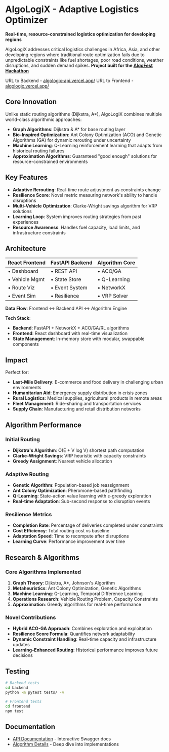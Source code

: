 # AlgoLogiX - Adaptive Logistics Optimizer

**Real-time, resource-constrained logistics optimization for developing regions**

AlgoLogiX addresses critical logistics challenges in Africa, Asia, and other developing regions where traditional route optimization fails due to unpredictable constraints like fuel shortages, poor road conditions, weather disruptions, and sudden demand spikes. **Project built for the [AlgoFest Hackathon](https://algofest-hackathon.devpost.com/)**

URL to Backend - [algologix-api.vercel.app/](https://algologix-api.vercel.app/)
URL to Frontend - [algologix.vercel.app/](https://algologix.vercel.app/)

## Core Innovation

Unlike static routing algorithms (Dijkstra, A\*), AlgoLogiX combines multiple world-class algorithmic approaches:

- **Graph Algorithms**: Dijkstra & A\* for base routing layer
- **Bio-Inspired Optimization**: Ant Colony Optimization (ACO) and Genetic Algorithms (GA) for dynamic rerouting under uncertainty
- **Machine Learning**: Q-Learning reinforcement learning that adapts from historical routing failures
- **Approximation Algorithms**: Guaranteed "good enough" solutions for resource-constrained environments

## Key Features

- **Adaptive Rerouting**: Real-time route adjustment as constraints change
- **Resilience Score**: Novel metric measuring network's ability to handle disruptions
- **Multi-Vehicle Optimization**: Clarke-Wright savings algorithm for VRP solutions
- **Learning Loop**: System improves routing strategies from past experiences
- **Resource Awareness**: Handles fuel capacity, load limits, and infrastructure constraints

## Architecture

| **React Frontend** | **FastAPI Backend** | **Algorithm Core** |
| ------------------ | ------------------- | ------------------ |
| • Dashboard        | • REST API          | • ACO/GA           |
| • Vehicle Mgmt     | • State Store       | • Q-Learning       |
| • Route Viz        | • Event System      | • NetworkX         |
| • Event Sim        | • Resilience        | • VRP Solver       |

**Data Flow**: Frontend ↔ Backend API ↔ Algorithm Engine

**Tech Stack**:

- **Backend**: FastAPI + NetworkX + ACO/GA/RL algorithms
- **Frontend**: React dashboard with real-time visualization
- **State Management**: In-memory store with modular, swappable components

## Impact

Perfect for:

- **Last-Mile Delivery**: E-commerce and food delivery in challenging urban environments
- **Humanitarian Aid**: Emergency supply distribution in crisis zones
- **Rural Logistics**: Medical supplies, agricultural products in remote areas
- **Fleet Management**: Ride-sharing and transportation services
- **Supply Chain**: Manufacturing and retail distribution networks

## Algorithm Performance

### Initial Routing

- **Dijkstra's Algorithm**: O(E + V log V) shortest path computation
- **Clarke-Wright Savings**: VRP heuristic with capacity constraints
- **Greedy Assignment**: Nearest vehicle allocation

### Adaptive Routing

- **Genetic Algorithm**: Population-based job reassignment
- **Ant Colony Optimization**: Pheromone-based pathfinding
- **Q-Learning**: State-action value learning with ε-greedy exploration
- **Real-time Adaptation**: Sub-second response to disruption events

### Resilience Metrics

- **Completion Rate**: Percentage of deliveries completed under constraints
- **Cost Efficiency**: Total routing cost vs baseline
- **Adaptation Speed**: Time to recompute after disruptions
- **Learning Curve**: Performance improvement over time

## Research & Algorithms

### Core Algorithms Implemented

1. **Graph Theory**: Dijkstra, A\*, Johnson's Algorithm
2. **Metaheuristics**: Ant Colony Optimization, Genetic Algorithms
3. **Machine Learning**: Q-Learning, Temporal Difference Learning
4. **Operations Research**: Vehicle Routing Problem, Capacity Constraints
5. **Approximation**: Greedy algorithms for real-time performance

### Novel Contributions

- **Hybrid ACO-GA Approach**: Combines exploration and exploitation
- **Resilience Score Formula**: Quantifies network adaptability
- **Dynamic Constraint Handling**: Real-time capacity and infrastructure updates
- **Learning-Enhanced Routing**: Historical performance improves future decisions

## Testing

```bash
# Backend tests
cd backend
python -m pytest tests/ -v

# Frontend tests
cd frontend
npm test
```

## Documentation

- [API Documentation](https://algologix-api.vercel.app/docs) - Interactive Swagger docs
- [Algorithm Details](algorithms.md) - Deep dive into implementations
